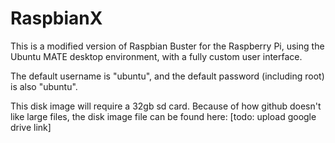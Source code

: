 # RaspbianX
This is a modified version of Raspbian Buster for the Raspberry Pi, using the Ubuntu MATE desktop environment, with a fully custom user interface.

The default username is "ubuntu", and the default password (including root) is also "ubuntu".

This disk image will require a 32gb sd card. Because of how github doesn't like large files, the disk image file can be found here: [todo: upload google drive link]
